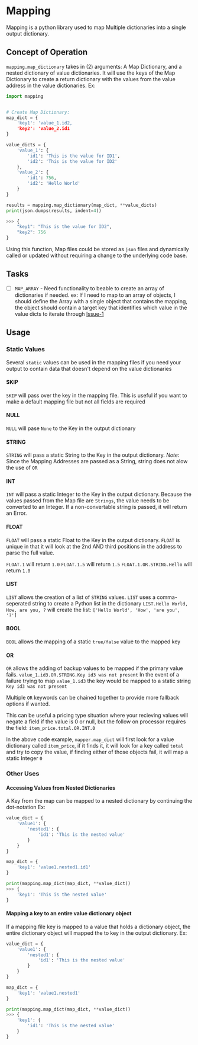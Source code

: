 # Mapping

Mapping is a python library used to map Multiple dictionaries into a single output dictionary.

## Concept of Operation
`mapping.map_dictionary` takes in (2) arguments: A Map Dictionary, and a nested dictionary of value dictionaries. It will use the keys of the Map Dictionary to create a return dictionary with the values from the value address in the value dictionaries.
Ex:
```python
import mapping


# Create Map Dictionary:
map_dict = {
    'key1': 'value_1.id2,
    'key2': 'value_2.id1
}

value_dicts = {
    'value_1': {
        'id1': 'This is the value for ID1',
        'id2': 'This is the value for ID2'
    },
    'value_2': {
        'id1': 756,
        'id2': 'Hello World'
    }
}

results = mapping.map_dictionary(map_dict, **value_dicts)
print(json.dumps(results, indent=4))

>>> {
    "key1": "This is the value for ID2",
    "key2": 756
}
```
Using this function, Map files could be stored as `json` files and dynamically called or updated without requiring a change to the underlying code base. 


## Tasks
 - [ ] `MAP_ARRAY` - Need functionality to beable to create an array of dictionaries if needed.
 ex: If I need to map to an array of objects, I should define the Array with a single object that contains the mapping, the object should contain a target key that identifies which value in the value dicts to iterate through [Issue-1](#1)


## Usage

### Static Values
Several `static` values can be used in the mapping files if you need your output to contain data that doesn't depend on the value dictionaries

#### SKIP
`SKIP` will pass over the key in the mapping file. This is useful if you want to make a default mapping file but not all fields are required

#### NULL
`NULL` will pase `None` to the Key in the output dictionary

#### STRING
`STRING` will pass a static String to the Key in the output dictionary.
*Note*: Since the Mapping Addresses are passed as a String, string does not alow the use of `OR`

#### INT
`INT` will pass a static Integer to the Key in the output dictionary. 
Because the values passed from the Map file are `Strings`, the value needs to be converted to an Integer. If a non-convertable string is passed, it will return an Error. 

#### FLOAT
`FLOAT` will pass a static Float to the Key in the output dictionary. `FLOAT` is unique in that it will look at the 2nd AND third positions in the address to parse the full value.

`FLOAT.1` will return `1.0`
`FLOAT.1.5` will return `1.5`
`FLOAT.1.OR.STRING.Hello` will return `1.0`

#### LIST
`LIST` allows the creation of a list of `STRING` values. `LIST` uses a comma-seperated string to create a Python list in the dictionary
`LIST.Hello World, How, are you, ?` will create the list:
`['Hello World', 'How', 'are you', '?']`

#### BOOL
`BOOL` allows the mapping of a static `true/false` value to the mapped key

#### OR
`OR` allows the adding of backup values to be mapped if the primary value fails.
`value_1.id3.OR.STRING.Key id3 was not present`
In the event of a failure trying to map `value_1.id3` the key would be mapped to a static string `Key id3 was not present`

Multiple `OR` keywords can be chained together to provide more fallback options if wanted.

This can be useful a pricing type situation where your recieving values will negate a field if the value is 0 or null, but the follow on processor requires the field:
`item_price.total.OR.INT.0`

In the above code example, `mapper.map_dict` will first look for a value dictionary called `item_price`, if it finds it, it will look for a key called `total` and try to copy the value, if finding either of those objects fail, it will map a static Integer `0`

### Other Uses

#### Accessing Values from Nested Dictionaries
A Key from the map can be mapped to a nested dictionary by continuing the dot-notation
Ex:

```python
value_dict = {
    'value1': {
        'nested1': {
            'id1': 'This is the nested value'
        }
    }
}

map_dict = {
    'key1': 'value1.nested1.id1'
}

print(mapping.map_dict(map_dict, **value_dict))
>>> {
    'key1': 'This is the nested value'
}
```


#### Mapping a key to an entire value dictionary object
If a mapping file key is mapped to a value that holds a dictionary object, the entire dictionary object will mapped the to key in the output dictionary.
Ex:

```python
value_dict = {
    'value1': {
        'nested1': {
            'id1': 'This is the nested value'
        }
    }
}

map_dict = {
    'key1': 'value1.nested1'
}

print(mapping.map_dict(map_dict, **value_dict))
>>> {
    'key1': {
        'id1': 'This is the nested value'
    }
}
```